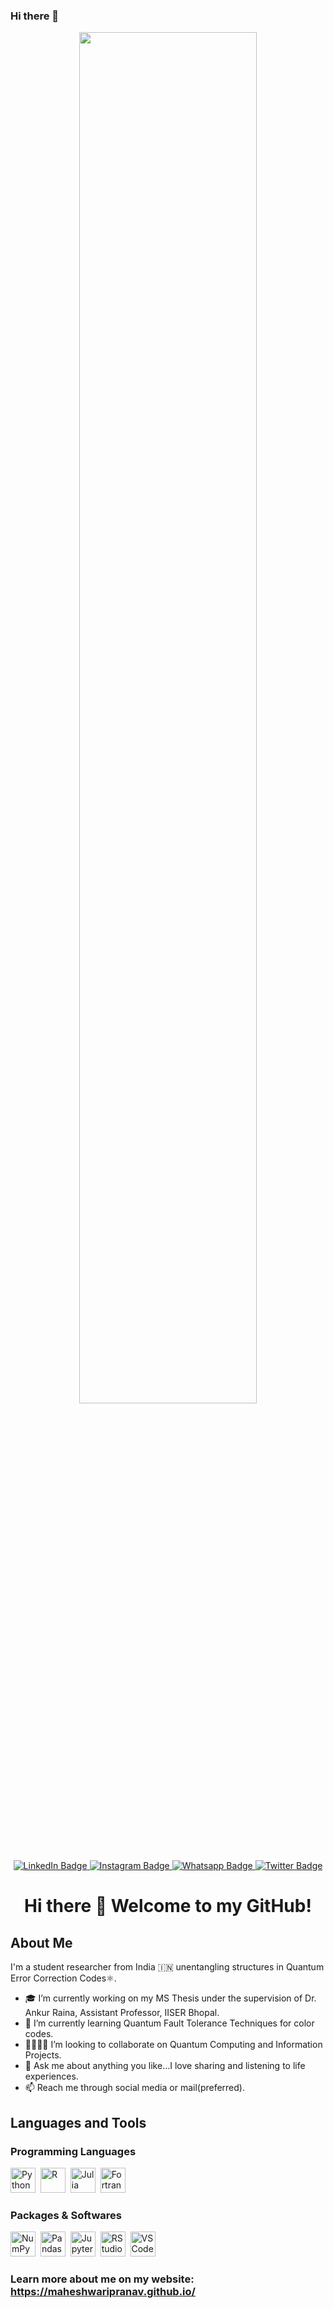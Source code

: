 ### Hi there 👋
<div id="header" align="center">
  <img src="https://i.imgur.com/5AYWoIP.png" width="75%"/>
</div>
<div id="badges" align="center">
  <a href="https://in.linkedin.com/in/maheshwaripranav">
    <img src="https://img.shields.io/badge/LinkedIn-seagreen?style=flat-square&logo=linkedin&logoColor=white" alt="LinkedIn Badge"/>
  </a>
  <a href="https://www.instagram.com/_maheshwaripranav/">
    <img src="https://img.shields.io/badge/Insta-white?style=flat-square&logo=instagram&logoColor=pink" alt="Instagram Badge"/>
  </a>
  <a href="https://wa.me/918910849029">
    <img src="https://img.shields.io/badge/WhatsApp-white?style=flat-square&logo=whatsapp&logoColor=green" alt="Whatsapp Badge"/>
  </a>
  <a href="https://twitter.com/maheswaripranav">
    <img src="https://img.shields.io/badge/Twitter-steelblue?style=flat-square&logo=twitter&logoColor=white" alt="Twitter Badge"/>
  </a>
  <br>
  <img src="https://komarev.com/ghpvc/?username=maheshwaripranav&style=flat-square&color=blue" alt=""/>
</div>
<div align="center">
<h1> Hi there 🥰 Welcome to my GitHub!</h1>  
</div>

## About Me
I'm a student researcher from India 🇮🇳 unentangling structures in Quantum Error Correction Codes⚛️.

- 🎓 I’m currently working on my MS Thesis under the supervision of Dr. Ankur Raina, Assistant Professor, IISER Bhopal. 
- 🌱 I’m currently learning Quantum Fault Tolerance Techniques for color codes. 
- 🫱🏼‍🫲🏼 I’m looking to collaborate on Quantum Computing and Information Projects.
- 💬 Ask me about anything you like...I love sharing and listening to life experiences.
- 📫 Reach me through social media or mail(preferred).

## Languages and Tools
### Programming Languages
<div>
  <img src="https://cdn.jsdelivr.net/gh/devicons/devicon/icons/python/python-original.svg" title="Python" alt="Python" width="40" height="40"/>&nbsp;
  <img src="https://cdn.jsdelivr.net/gh/devicons/devicon/icons/r/r-original.svg" title="R" alt="R" width="40" height="40"/>&nbsp;
  <img src="https://cdn.jsdelivr.net/gh/devicons/devicon/icons/julia/julia-original.svg" title="Julia" alt="Julia" width="40" height="40"/>&nbsp;
  <img src="https://cdn.jsdelivr.net/gh/devicons/devicon/icons/fortran/fortran-original.svg" title="Fortran" alt="Fortran" width="40" height="40"/>&nbsp;  
</div>

### Packages & Softwares
<div>
  <img src="https://cdn.jsdelivr.net/gh/devicons/devicon/icons/numpy/numpy-original.svg" title="NumPy" alt="NumPy" width="40" height="40"/>&nbsp;
  <img src="https://cdn.jsdelivr.net/gh/devicons/devicon/icons/pandas/pandas-original.svg" title="Pandas" alt="Pandas" width="40" height="40"/>&nbsp;
  <img src="https://cdn.jsdelivr.net/gh/devicons/devicon/icons/jupyter/jupyter-original-wordmark.svg" title="Jupyter" alt="Jupyter" width="40" height="40"/>&nbsp;
  <img src="https://cdn.jsdelivr.net/gh/devicons/devicon/icons/rstudio/rstudio-original.svg" title="RStudio" alt="RStudio" width="40" height="40"/>&nbsp;
  <img src="https://cdn.jsdelivr.net/gh/devicons/devicon/icons/vscode/vscode-original.svg" title="VSCode" alt="VSCode" width="40" height="40"/>&nbsp;
</div>

### Learn more about me on my website: https://maheshwaripranav.github.io/

